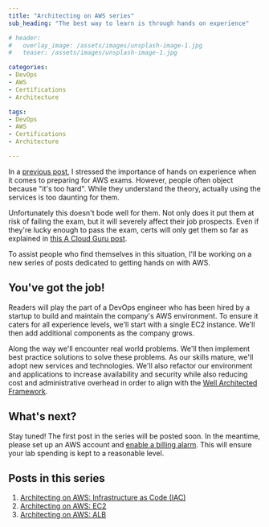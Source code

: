 ```yaml
---
title: "Architecting on AWS series"
sub_heading: "The best way to learn is through hands on experience"

# header:
#   overlay_image: /assets/images/unsplash-image-1.jpg
#   teaser: /assets/images/unsplash-image-1.jpg

categories:
- DevOps
- AWS
- Certifications
- Architecture

tags:
- DevOps
- AWS
- Certifications
- Architecture

---
```


In a [previous post](/2020/10/13/passed-3-aws-associate-exams-1-month/), I stressed the importance of hands on experience when it comes to preparing for AWS exams. However, people often object because "it's too hard". While they understand the theory, actually using the services is too daunting for them.

Unfortunately this doesn't bode well for them. Not only does it put them at risk of failing the exam, but it will severely affect their job prospects. Even if they're lucky enough to pass the exam, certs will only get them so far as explained in [this A Cloud Guru post](https://acloudguru.com/blog/engineering/how-many-certifications-do-i-need-to-get-a-cloud-job).

To assist people who find themselves in this situation, I'll be working on a new series of posts dedicated to getting hands on with AWS. 

## You've got the job!

Readers will play the part of a DevOps engineer who has been hired by a startup to build and maintain the company's AWS environment. To ensure it caters for all experience levels, we'll start with a single EC2 instance. We'll then add additional components as the company grows. 

Along the way we'll encounter real world problems. We'll then implement best practice solutions to solve these problems. As our skills mature, we'll adopt new services and technologies. We'll also refactor our environment and applications to increase availability and security while also reducing cost and administrative overhead in order to align with the [Well Architected Framework](https://aws.amazon.com/architecture/well-architected/).

## What's next?

Stay tuned! The first post in the series will be posted soon. In the meantime, please set up an AWS account and [enable a billing alarm](https://docs.aws.amazon.com/AmazonCloudWatch/latest/monitoring/monitor_estimated_charges_with_cloudwatch.html). This will ensure your lab spending is kept to a reasonable level.

## Posts in this series

1. [Architecting on AWS: Infrastructure as Code (IAC)](/2020/10/20/architecting-on-aws-infrastructure-as-code/)
2. [Architecting on AWS: EC2](/2020/10/21/architecting-on-aws-ec2/)
3. [Architecting on AWS: ALB](/2020/10/26/architecting-on-aws-alb/)